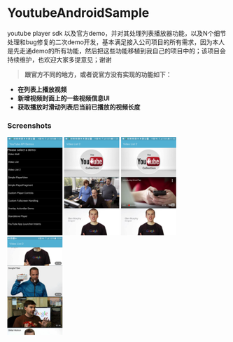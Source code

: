 # YoutubeAndroidSample
youtube player sdk 以及官方demo，并对其处理列表播放器功能，以及N个细节处理和bug修复的二次demo开发，基本满足接入公司项目的所有需求，因为本人是先走通demo的所有功能，然后把这些功能移植到我自己的项目中的；该项目会持续维护，也欢迎大家多提意见；谢谢

> **跟官方不同的地方，或者说官方没有实现的功能如下：** 
* **在列表上播放视频**
* **新增视频封面上的一些视频信息UI**
* **获取播放时滑动列表后当前已播放的视频长度**

### Screenshots


<img src="screenshots/guide1.png" width="25%" />
<img src="screenshots/guide2.png" width="25%" />
<img src="screenshots/guide3.png" width="25%" />
<img src="screenshots/guide4.png" width="25%" />